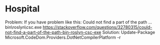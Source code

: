 # Hospital
Problem:
If you have problem like this: Could not find a part of the path … bin\roslyn\csc.exe
https://stackoverflow.com/questions/32780315/could-not-find-a-part-of-the-path-bin-roslyn-csc-exe
Solution:
Update-Package Microsoft.CodeDom.Providers.DotNetCompilerPlatform -r
